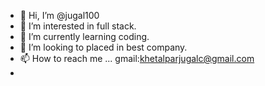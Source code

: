 - 👋 Hi, I’m @jugal100
- 👀 I’m interested in full stack.
- 🌱 I’m currently learning coding.
- 💞️ I’m looking to placed in best company.
- 📫 How to reach me ... gmail:khetalparjugalc@gmail.com
- 

<!---
jugal100/jugal100 is a ✨ special ✨ repository because its `README.md` (this file) appears on your GitHub profile.
You can click the Preview link to take a look at your changes.
--->
